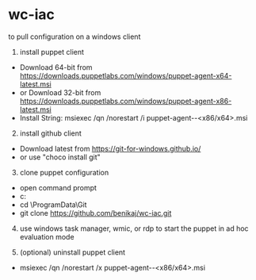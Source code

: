 # wc-iac

to pull configuration on a windows client

1. install puppet client
- Download 64-bit from https://downloads.puppetlabs.com/windows/puppet-agent-x64-latest.msi
- or Download 32-bit from https://downloads.puppetlabs.com/windows/puppet-agent-x86-latest.msi
- Install String: msiexec /qn /norestart /i puppet-agent-<VERSION>-<x86/x64>.msi

2. install github client
- Download latest from https://git-for-windows.github.io/
- or use "choco install git"

3. clone puppet configuration
- open command prompt
- c:
- cd \ProgramData\Git
- git clone https://github.com/benikaj/wc-iac.git

4. use windows task manager, wmic, or rdp to start the puppet in ad hoc evaluation mode

5. (optional) uninstall puppet client
- msiexec /qn /norestart /x puppet-agent-<VERSION>-<x86/x64>.msi
